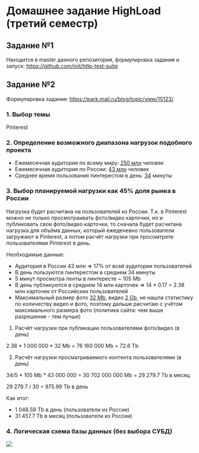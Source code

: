 # Домашнее задание HighLoad (третий семестр)
## Задание №1
Находится в master данного репозитория, формулировка задания и запуск: https://github.com/init/http-test-suite


## Задание №2
Формулировка задания: https://park.mail.ru/blog/topic/view/15123/

### 1. Выбор темы
Pinterest

### 2. Определение возможного диапазона нагрузок подобного проекта
* Ежемесячная аудитория по всему миру: [250 млн](https://www.searchengines.ru/pin-users.html) человек
* Ежемесячная аудитория по России: [43 млн](https://aff1.ru/start/1931-polnyj-gajd-po-razvitiyu-pinterest-akkaunta) человек
* Среднее время пользования пинтерестом в день: [34](https://irinabrilliant.com/2018/05/30/pinterest-spyashchiy-gigant-statistica/) минуты

### 3. Выбор планируемой нагрузки как 45% доля рынка в России
Нагрузка будет расчитана на пользователей из России. Т.к. в Pinterest можно не только просмотраивать фото/видео карточки, но и публиковать свои фото/видео карточки, то сначала будет расчитана нагрузка для объёма данных, который ежеденевно пользователи загружают в Pinterest, а потом расчёт нагрузки при просомтрете пользователями Pinterest в день.

Необходимые данные:
* Аудитория в России 43 млн => 17% от всей аудитории пользователей
* В день пользуются пинтерестом в среднем 34 минуты
* 5 минут просмотра ленты в пинтересте ~ 105 Mb
* В день публикуются в среднем 14 млн карточек => 14 * 0.17 = 2.38 млн карточек от Российских пользователей
* Максимальный размер фото [32 Mb](https://business.pinterest.com/ru/Pinterest-product-specs), видео [2 Gb](https://business.pinterest.com/ru/Pinterest-product-specs), не нашла статистику по количеству видео и фото, поэтому дальше расчитаю с учётом максимального размера фото (политика сайта: чем выше разрешение - тем лучше)

1. Расчёт нагрузки при публикации пользователями фото/видео (в день)

 2.38 * 1 000 000 * 32 Mb = 76 160 000 Mb = 72.6 Tb

2. Расчёт нагрузки просматриваемого контента пользователями (в день)

 34/5 * 105 Mb * 43 000 000 = 30 702 000 000 Mb = 29 279.7 Tb в месяц

 29 279.7 / 30 = 975.99 Tb в день

Как итог:
* 1 048.59 Tb в день (пользователи из России)
* 31 457.7 Tb в месяц (пользователи из Росcии)

### 4. Логическая схема базы данных (без выбора СУБД)
![](https://s8.wampi.ru/2020/03/24/1111.png)
